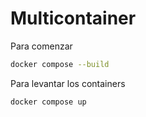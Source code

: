 # Multicontainer

Para comenzar

```bash
docker compose --build
```

Para levantar los containers
```bash
docker compose up
```
